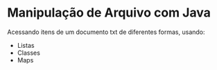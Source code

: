 # Manipulação de Arquivo com Java

Acessando itens de um documento txt de diferentes formas, usando:

- Listas
- Classes
- Maps
